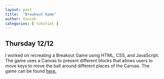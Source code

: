 ```yaml
---
layout: post
title:  "Breakout Game"
author: Vinish
categories: [ tutorial ]
---
```


## Thursday 12/12

I worked on recreating a Breakout Game using HTML, CSS, and JavaScript. The game uses a Canvas to present different blocks that allows users to move keys to move the ball around different places of the Canvas. The game can be found [here.](https://xiomaraquinonez.github.io/BreakOutGame/#) 
